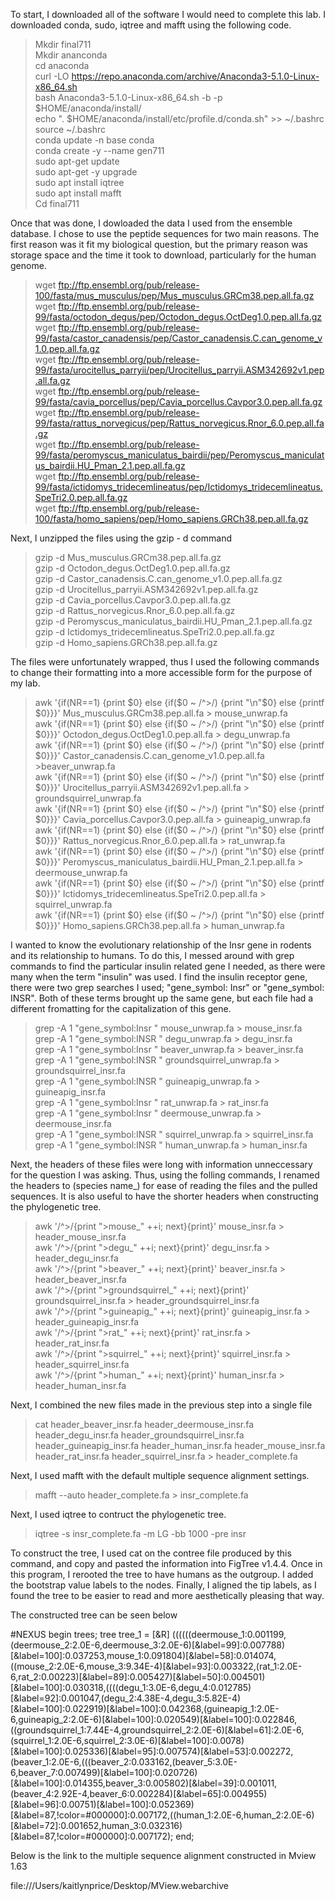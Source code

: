 To start, I downloaded all of the software I would need to complete this lab. I downloaded conda, sudo, iqtree and mafft using the following code.
> Mkdir final711  
> Mkdir ananconda  
> cd anaconda  
> curl -LO https://repo.anaconda.com/archive/Anaconda3-5.1.0-Linux-x86_64.sh   
> bash Anaconda3-5.1.0-Linux-x86_64.sh -b -p $HOME/anaconda/install/  
> echo ". $HOME/anaconda/install/etc/profile.d/conda.sh" >> ~/.bashrc  
> source ~/.bashrc  
> conda update -n base conda   
> conda create -y --name gen711  
> sudo apt-get update  
> sudo apt-get -y upgrade  
> sudo apt install iqtree  
> sudo apt install mafft  
> Cd final711  

Once that was done, I dowloaded the data I used from the ensemble database. I chose to use the peptide sequences for two main reasons. The first reason was it fit my biological question, but the primary reason was storage space and the time it took to download, particularly for the human genome. 
> wget ftp://ftp.ensembl.org/pub/release-100/fasta/mus_musculus/pep/Mus_musculus.GRCm38.pep.all.fa.gz  
> wget ftp://ftp.ensembl.org/pub/release-99/fasta/octodon_degus/pep/Octodon_degus.OctDeg1.0.pep.all.fa.gz  
> wget ftp://ftp.ensembl.org/pub/release-99/fasta/castor_canadensis/pep/Castor_canadensis.C.can_genome_v1.0.pep.all.fa.gz  
> wget ftp://ftp.ensembl.org/pub/release-99/fasta/urocitellus_parryii/pep/Urocitellus_parryii.ASM342692v1.pep.all.fa.gz  
> wget ftp://ftp.ensembl.org/pub/release-99/fasta/cavia_porcellus/pep/Cavia_porcellus.Cavpor3.0.pep.all.fa.gz  
> wget ftp://ftp.ensembl.org/pub/release-99/fasta/rattus_norvegicus/pep/Rattus_norvegicus.Rnor_6.0.pep.all.fa.gz  
> wget ftp://ftp.ensembl.org/pub/release-99/fasta/peromyscus_maniculatus_bairdii/pep/Peromyscus_maniculatus_bairdii.HU_Pman_2.1.pep.all.fa.gz  
> wget ftp://ftp.ensembl.org/pub/release-99/fasta/ictidomys_tridecemlineatus/pep/Ictidomys_tridecemlineatus.SpeTri2.0.pep.all.fa.gz  
> wget ftp://ftp.ensembl.org/pub/release-100/fasta/homo_sapiens/pep/Homo_sapiens.GRCh38.pep.all.fa.gz  
 
 Next, I unzipped the files using the gzip - d command
> gzip -d Mus_musculus.GRCm38.pep.all.fa.gz  
> gzip -d Octodon_degus.OctDeg1.0.pep.all.fa.gz  
> gzip -d Castor_canadensis.C.can_genome_v1.0.pep.all.fa.gz  
> gzip -d Urocitellus_parryii.ASM342692v1.pep.all.fa.gz  
> gzip -d Cavia_porcellus.Cavpor3.0.pep.all.fa.gz  
> gzip -d Rattus_norvegicus.Rnor_6.0.pep.all.fa.gz  
> gzip -d Peromyscus_maniculatus_bairdii.HU_Pman_2.1.pep.all.fa.gz  
> gzip -d Ictidomys_tridecemlineatus.SpeTri2.0.pep.all.fa.gz  
> gzip -d Homo_sapiens.GRCh38.pep.all.fa.gz  
 
 The files were unfortunately wrapped, thus I used the following commands to change their formatting into a more accessible form for the purpose of my lab.
> awk '{if(NR==1) {print $0} else {if($0 ~ /^>/) {print "\n"$0} else {printf $0}}}' Mus_musculus.GRCm38.pep.all.fa > mouse_unwrap.fa  
> awk '{if(NR==1) {print $0} else {if($0 ~ /^>/) {print "\n"$0} else {printf $0}}}' Octodon_degus.OctDeg1.0.pep.all.fa > degu_unwrap.fa  
> awk '{if(NR==1) {print $0} else {if($0 ~ /^>/) {print "\n"$0} else {printf $0}}}' Castor_canadensis.C.can_genome_v1.0.pep.all.fa >beaver_unwrap.fa  
> awk '{if(NR==1) {print $0} else {if($0 ~ /^>/) {print "\n"$0} else {printf $0}}}' Urocitellus_parryii.ASM342692v1.pep.all.fa > groundsquirrel_unwrap.fa  
> awk '{if(NR==1) {print $0} else {if($0 ~ /^>/) {print "\n"$0} else {printf $0}}}' Cavia_porcellus.Cavpor3.0.pep.all.fa > guineapig_unwrap.fa  
> awk '{if(NR==1) {print $0} else {if($0 ~ /^>/) {print "\n"$0} else {printf $0}}}' Rattus_norvegicus.Rnor_6.0.pep.all.fa > rat_unwrap.fa  
> awk '{if(NR==1) {print $0} else {if($0 ~ /^>/) {print "\n"$0} else {printf $0}}}' Peromyscus_maniculatus_bairdii.HU_Pman_2.1.pep.all.fa > deermouse_unwrap.fa  
> awk '{if(NR==1) {print $0} else {if($0 ~ /^>/) {print "\n"$0} else {printf $0}}}' Ictidomys_tridecemlineatus.SpeTri2.0.pep.all.fa > squirrel_unwrap.fa  
> awk '{if(NR==1) {print $0} else {if($0 ~ /^>/) {print "\n"$0} else {printf $0}}}' Homo_sapiens.GRCh38.pep.all.fa > human_unwrap.fa  
 
I wanted to know the evolutionary relationship of the Insr gene in rodents and its relationship to humans. To do this, I messed around with grep commands to find the particular insulin related gene I needed, as there were many when the term "insulin" was used. I find the insulin receptor gene, there were two grep searches I used; "gene_symbol: Insr" or "gene_symbol: INSR". Both of these terms brought up the same gene, but each file had a different fromatting for the capitalization of this gene.
> grep -A 1 "gene_symbol:Insr " mouse_unwrap.fa > mouse_insr.fa  
> grep -A 1 "gene_symbol:INSR " degu_unwrap.fa > degu_insr.fa  
> grep -A 1 "gene_symbol:Insr " beaver_unwrap.fa > beaver_insr.fa  
> grep -A 1 "gene_symbol:INSR " groundsquirrel_unwrap.fa > groundsquirrel_insr.fa  
> grep -A 1 "gene_symbol:INSR " guineapig_unwrap.fa > guineapig_insr.fa  
> grep -A 1 "gene_symbol:Insr " rat_unwrap.fa > rat_insr.fa  
> grep -A 1 "gene_symbol:Insr " deermouse_unwrap.fa > deermouse_insr.fa  
> grep -A 1 "gene_symbol:INSR " squirrel_unwrap.fa > squirrel_insr.fa  
> grep -A 1 "gene_symbol:INSR " human_unwrap.fa > human_insr.fa  
 
 Next, the headers of these files were long with information unneccessary for the question I was asking. Thus, using the folling commands, I renamed the headers to (species name_) for ease of reading the files and the pulled sequences. It is also useful to have the shorter headers when constructing the phylogenetic tree.
> awk '/^>/{print ">mouse_" ++i; next}{print}' mouse_insr.fa > header_mouse_insr.fa  
> awk '/^>/{print ">degu_" ++i; next}{print}' degu_insr.fa > header_degu_insr.fa  
> awk '/^>/{print ">beaver_" ++i; next}{print}' beaver_insr.fa > header_beaver_insr.fa  
> awk '/^>/{print ">groundsquirrel_" ++i; next}{print}' groundsquirrel_insr.fa > header_groundsquirrel_insr.fa  
> awk '/^>/{print ">guineapig_" ++i; next}{print}' guineapig_insr.fa > header_guineapig_insr.fa  
> awk '/^>/{print ">rat_" ++i; next}{print}' rat_insr.fa > header_rat_insr.fa  
> awk '/^>/{print ">squirrel_" ++i; next}{print}' squirrel_insr.fa > header_squirrel_insr.fa  
> awk '/^>/{print ">human_" ++i; next}{print}' human_insr.fa > header_human_insr.fa  
 
Next, I combined the new files made in the previous step into a single file
> cat header_beaver_insr.fa header_deermouse_insr.fa header_degu_insr.fa header_groundsquirrel_insr.fa header_guineapig_insr.fa header_human_insr.fa header_mouse_insr.fa header_rat_insr.fa header_squirrel_insr.fa > header_complete.fa   

Next, I used mafft with the default multiple sequence alignment settings.
> mafft --auto header_complete.fa > insr_complete.fa  
 
Next, I used iqtree to contruct the phylogenetic tree.
> iqtree -s insr_complete.fa -m LG -bb 1000 -pre insr  

To construct the tree, I used cat on the contree file produced by this command, and copy and pasted the information into FigTree v1.4.4. Once in this program, I rerooted the tree to have humans as the outgroup. I added the bootstrap value labels to the nodes. Finally, I aligned the tip labels, as I found the tree to be easier to read and more aesthetically pleasing that way.

The constructed tree can be seen below


#NEXUS
begin trees;
	tree tree_1 = [&R] ((((((deermouse_1:0.001199,(deermouse_2:2.0E-6,deermouse_3:2.0E-6)[&label=99]:0.007788)[&label=100]:0.037253,mouse_1:0.091804)[&label=58]:0.014074,((mouse_2:2.0E-6,mouse_3:9.34E-4)[&label=93]:0.003322,(rat_1:2.0E-6,rat_2:0.00223)[&label=89]:0.005427)[&label=50]:0.004501)[&label=100]:0.030318,((((degu_1:3.0E-6,degu_4:0.012785)[&label=92]:0.001047,(degu_2:4.38E-4,degu_3:5.82E-4)[&label=100]:0.022919)[&label=100]:0.042368,(guineapig_1:2.0E-6,guineapig_2:2.0E-6)[&label=100]:0.020549)[&label=100]:0.022846,((groundsquirrel_1:7.44E-4,groundsquirrel_2:2.0E-6)[&label=61]:2.0E-6,(squirrel_1:2.0E-6,squirrel_2:3.0E-6)[&label=100]:0.0078)[&label=100]:0.025336)[&label=95]:0.007574)[&label=53]:0.002272,(beaver_1:2.0E-6,(((beaver_2:0.033162,(beaver_5:3.0E-6,beaver_7:0.007499)[&label=100]:0.020726)[&label=100]:0.014355,beaver_3:0.005802)[&label=39]:0.001011,(beaver_4:2.92E-4,beaver_6:0.002284)[&label=65]:0.004955)[&label=96]:0.00751)[&label=100]:0.052369)[&label=87,!color=#000000]:0.007172,((human_1:2.0E-6,human_2:2.0E-6)[&label=72]:0.001652,human_3:0.032316)[&label=87,!color=#000000]:0.007172);
end;

Below is the link to the multiple sequence alignment constructed in Mview 1.63

file:///Users/kaitlynprice/Desktop/MView.webarchive
